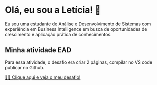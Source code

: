 # Olá, eu sou a Letícia! 👋


Eu sou uma estudante de Análise e Desenvolvimento de Sistemas com experiência em Business Intelligence em busca de oportunidades de crescimento e aplicação prática de conhecimentos.
## Minha atividade EAD

Para essa atividade, o desafio era criar 2 páginas, compilar no VS code publicar no Github.

[👩‍💻 Clique aqui e veja o meu desafio!](https://letambani.github.io/EAD-forms/)
